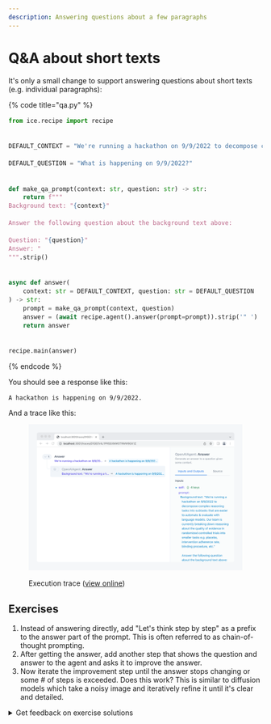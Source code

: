 ```yaml
---
description: Answering questions about a few paragraphs
---
```


# Q\&A about short texts

It's only a small change to support answering questions about short texts (e.g. individual paragraphs):

{% code title="qa.py" %}
```python
from ice.recipe import recipe


DEFAULT_CONTEXT = "We're running a hackathon on 9/9/2022 to decompose complex reasoning tasks into subtasks that are easier to automate & evaluate with language models. Our team is currently breaking down reasoning about the quality of evidence in randomized controlled trials into smaller tasks e.g. placebo, intervention adherence rate, blinding procedure, etc."

DEFAULT_QUESTION = "What is happening on 9/9/2022?"


def make_qa_prompt(context: str, question: str) -> str:
    return f"""
Background text: "{context}"

Answer the following question about the background text above:

Question: "{question}"
Answer: "
""".strip()


async def answer(
    context: str = DEFAULT_CONTEXT, question: str = DEFAULT_QUESTION
) -> str:
    prompt = make_qa_prompt(context, question)
    answer = (await recipe.agent().answer(prompt=prompt)).strip('" ')
    return answer


recipe.main(answer)
```
{% endcode %}

You should see a response like this:

```
A hackathon is happening on 9/9/2022.
```

And a trace like this:

<figure><img src="../../.gitbook/assets/Screenshot b7XyvpXx@2x.png" alt=""><figcaption><p>Execution trace (<a href="https://ice.ought.org/traces/01GE0V4J1PR5SXMW0TRMW9GX1Z">view online</a>)</p></figcaption></figure>

## Exercises

1. Instead of answering directly, add "Let's think step by step" as a prefix to the answer part of the prompt. This is often referred to as chain-of-thought prompting.
2. After getting the answer, add another step that shows the question and answer to the agent and asks it to improve the answer.
3. Now iterate the improvement step until the answer stops changing or some # of steps is exceeded. Does this work? This is similar to diffusion models which take a noisy image and iteratively refine it until it's clear and detailed.

<details>

<summary>Get feedback on exercise solutions</summary>

If you want feedback on your exercise solutions, submit them through [this form](https://docs.google.com/forms/d/e/1FAIpQLSdNNHeQAT7GIzn4tdsVYCkrVEPMNaZmBFkZCAJdvTvLzUAnzQ/viewform). We—the team at Ought—are happy to give our quick take on whether you missed any interesting ideas.

</details>
